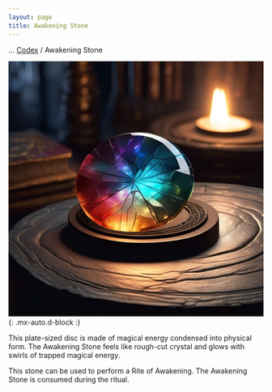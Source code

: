 ```yaml
---
layout: page
title: Awakening Stone
---
```

<span class="breadcrumbs" markdown="1">... [Codex](/codex) / Awakening Stone</span>

![Awakening Stone](/assets/img/items/awakening-stone.jpeg){: .mx-auto.d-block :}

This plate-sized disc is made of magical energy condensed into physical form. The Awakening Stone feels like rough-cut crystal and glows with swirls of trapped magical energy.

This stone can be used to perform a Rite of Awakening. The Awakening Stone is consumed during the ritual.